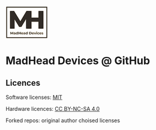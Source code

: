![MHD logo](https://github.com/madheaddevices/Brand/blob/master/Logo.png)

# MadHead Devices @ GitHub

## Licences

Software licenses: [MIT](https://choosealicense.com/licenses/mit/)

Hardware licences: [CC BY-NC-SA 4.0](https://creativecommons.org/licenses/by-nc-sa/4.0/?ref=chooser-v1)

Forked repos: original author choised licenses
